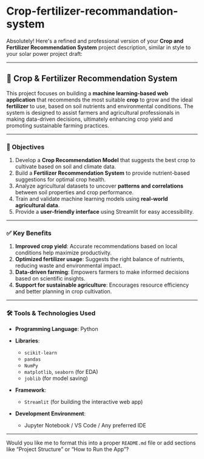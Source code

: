 # Crop-fertilizer-recommandation-system
Absolutely! Here's a refined and professional version of your **Crop and Fertilizer Recommendation System** project description, similar in style to your solar power project draft:

---

## 🌾 Crop & Fertilizer Recommendation System

This project focuses on building a **machine learning-based web application** that recommends the most suitable **crop** to grow and the ideal **fertilizer** to use, based on soil nutrients and environmental conditions. The system is designed to assist farmers and agricultural professionals in making data-driven decisions, ultimately enhancing crop yield and promoting sustainable farming practices.

---

### 🎯 Objectives

1. Develop a **Crop Recommendation Model** that suggests the best crop to cultivate based on soil and climate data.
2. Build a **Fertilizer Recommendation System** to provide nutrient-based suggestions for optimal crop health.
3. Analyze agricultural datasets to uncover **patterns and correlations** between soil properties and crop performance.
4. Train and validate machine learning models using **real-world agricultural data**.
5. Provide a **user-friendly interface** using Streamlit for easy accessibility.

---

### ✅ Key Benefits

1. **Improved crop yield**: Accurate recommendations based on local conditions help maximize productivity.
2. **Optimized fertilizer usage**: Suggests the right balance of nutrients, reducing waste and environmental impact.
3. **Data-driven farming**: Empowers farmers to make informed decisions based on scientific insights.
4. **Support for sustainable agriculture**: Encourages resource efficiency and better planning in crop cultivation.

---

### 🛠️ Tools & Technologies Used

* **Programming Language**: Python
* **Libraries**:

  * `scikit-learn`
  * `pandas`
  * `NumPy`
  * `matplotlib`, `seaborn` (for EDA)
  * `joblib` (for model saving)
* **Framework**:

  * `Streamlit` (for building the interactive web app)
* **Development Environment**:

  * Jupyter Notebook / VS Code / Any preferred IDE

---

Would you like me to format this into a proper `README.md` file or add sections like “Project Structure” or “How to Run the App”?
